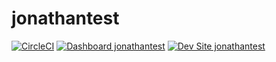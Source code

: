 # jonathantest

[![CircleCI](https://circleci.com/gh/grndlvl/jonathantest.svg?style=shield)](https://circleci.com/gh/grndlvl/jonathantest)
[![Dashboard jonathantest](https://img.shields.io/badge/dashboard-jonathantest-yellow.svg)](https://dashboard.pantheon.io/sites/13b7c6c1-7d6f-4f73-a924-1cc913bbfc94#dev/code)
[![Dev Site jonathantest](https://img.shields.io/badge/site-jonathantest-blue.svg)](http://dev-jonathantest.pantheonsite.io/)